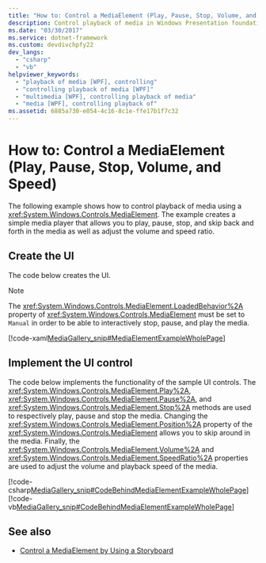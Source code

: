 ```yaml
---
title: "How to: Control a MediaElement (Play, Pause, Stop, Volume, and Speed)"
description: Control playback of media in Windows Presentation foundation (WPF). Start, stop, pause, skip back and forth, and adjust volume and speed.
ms.date: "03/30/2017"
ms.service: dotnet-framework
ms.custom: devdivchpfy22
dev_langs: 
  - "csharp"
  - "vb"
helpviewer_keywords: 
  - "playback of media [WPF], controlling"
  - "controlling playback of media [WPF]"
  - "multimedia [WPF], controlling playback of media"
  - "media [WPF], controlling playback of"
ms.assetid: 6885a730-e054-4c16-8c1e-ffe17b1f7c32
---
```

# How to: Control a MediaElement (Play, Pause, Stop, Volume, and Speed)

The following example shows how to control playback of media using a <xref:System.Windows.Controls.MediaElement>. The example creates a simple media player that allows you to play, pause, stop, and skip back and forth in the media as well as adjust the volume and speed ratio.  
  
## Create the UI

 The code below creates the UI.  
  
> [!NOTE]
> The <xref:System.Windows.Controls.MediaElement.LoadedBehavior%2A> property of <xref:System.Windows.Controls.MediaElement> must be set to `Manual` in order to be able to interactively stop, pause, and play the media.  
  
 [!code-xaml[MediaGallery_snip#MediaElementExampleWholePage](~/samples/snippets/visualbasic/VS_Snippets_Wpf/MediaGallery_snip/VB/MediaElementExample.xaml#mediaelementexamplewholepage)]  
  
## Implement the UI control

 The code below implements the functionality of the sample UI controls. The <xref:System.Windows.Controls.MediaElement.Play%2A>, <xref:System.Windows.Controls.MediaElement.Pause%2A>, and <xref:System.Windows.Controls.MediaElement.Stop%2A> methods are used to respectively play, pause and stop the media. Changing the <xref:System.Windows.Controls.MediaElement.Position%2A> property of the <xref:System.Windows.Controls.MediaElement> allows you to skip around in the media. Finally, the <xref:System.Windows.Controls.MediaElement.Volume%2A> and <xref:System.Windows.Controls.MediaElement.SpeedRatio%2A> properties are used to adjust the volume and playback speed of the media.  
  
 [!code-csharp[MediaGallery_snip#CodeBehindMediaElementExampleWholePage](~/samples/snippets/csharp/VS_Snippets_Wpf/MediaGallery_snip/CSharp/MediaElementExample.xaml.cs#codebehindmediaelementexamplewholepage)]
 [!code-vb[MediaGallery_snip#CodeBehindMediaElementExampleWholePage](~/samples/snippets/visualbasic/VS_Snippets_Wpf/MediaGallery_snip/VB/MediaElementExample.xaml.vb#codebehindmediaelementexamplewholepage)]  
  
## See also

- [Control a MediaElement by Using a Storyboard](how-to-control-a-mediaelement-by-using-a-storyboard.md)
